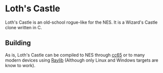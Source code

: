 # Loth's Castle

Loth's Castle is an  old-school rogue-like for the NES. It is a Wizard's
Castle clone written in C.

## Building

As is, Loth's Castle can be compiled to NES through
[cc65](https://github.com/cc65/cc65) or to many modern devices using
[Raylib](https://github.com/raysan5/raylib) (Although only Linux and Windows
targets are know to work).